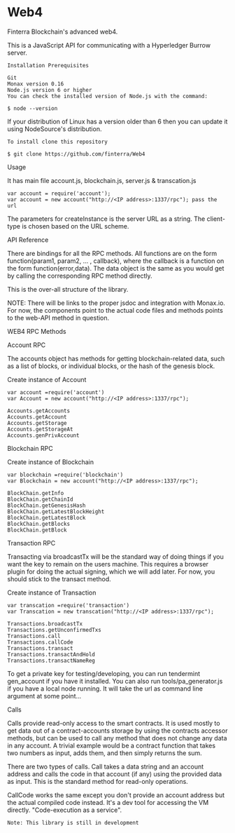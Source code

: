 # Web4

Finterra Blockchain's advanced web4.

This is a JavaScript API for communicating with a Hyperledger Burrow server.

    Installation Prerequisites
    
    Git
    Monax version 0.16
    Node.js version 6 or higher
    You can check the installed version of Node.js with the command:

    $ node --version
    
If your distribution of Linux has a version older than 6 then you can update it using NodeSource's distribution.

    To install clone this repository
    
    $ git clone https://github.com/finterra/Web4

Usage

  It has main file account.js, blockchain.js, server.js & transcation.js
  
    var account = require('account');
    var account = new account("http://<IP address>:1337/rpc"); pass the url

The parameters for createInstance is the server URL as a string. The client-type is chosen based on the URL scheme. 

API Reference

There are bindings for all the RPC methods. All functions are on the form function(param1, param2, ... , callback), where the callback is a function on the form function(error,data). The data object is the same as you would get by calling the corresponding RPC method directly.

This is the over-all structure of the library. 

NOTE: There will be links to the proper jsdoc and integration with Monax.io. For now, the components point to the actual code files and methods points to the web-API method in question.


WEB4 RPC Methods

Account RPC

The accounts object has methods for getting blockchain-related data, such as a list of blocks, or individual blocks, or the hash of the genesis block.

Create instance of Account 

    var account =require('account')
    var Account = new account("http://<IP address>:1337/rpc");

    Accounts.getAccounts		
    Accounts.getAccount	
    Accounts.getStorage
    Accounts.getStorageAt	
    Accounts.genPrivAccount

Blockchain RPC

Create instance of Blockchain 

    var blockchain =require('blockchain')
    var Blockchain = new account("http://<IP address>:1337/rpc");

    BlockChain.getInfo		
    BlockChain.getChainId		
    BlockChain.getGenesisHash	
    BlockChain.getLatestBlockHeight		
    BlockChain.getLatestBlock		
    BlockChain.getBlocks		
    BlockChain.getBlock	

Transaction RPC

Transacting via broadcastTx will be the standard way of doing things if you want the key to remain on the users machine. This requires a browser plugin for doing the actual signing, which we will add later. For now, you should stick to the transact method.

Create instance of Transaction 

    var transcation =require('transaction')
    var Transcation = new transcation("http://<IP address>:1337/rpc");

    Transactions.broadcastTx	
    Transactions.getUnconfirmedTxs		
    Transactions.call	
    Transactions.callCode	
    Transactions.transact	
    Transactions.transactAndHold	
    Transactions.transactNameReg	

To get a private key for testing/developing, you can run tendermint gen_account if you have it installed. You can also run tools/pa_generator.js if you have a local node running. It will take the url as command line argument at some point...


Calls

Calls provide read-only access to the smart contracts. It is used mostly to get data out of a contract-accounts storage by using the contracts accessor methods, but can be used to call any method that does not change any data in any account. A trivial example would be a contract function that takes two numbers as input, adds them, and then simply returns the sum.

There are two types of calls. Call takes a data string and an account address and calls the code in that account (if any) using the provided data as input. This is the standard method for read-only operations.

CallCode works the same except you don't provide an account address but the actual compiled code instead. It's a dev tool for accessing the VM directly. "Code-execution as a service".

    Note: This library is still in development
